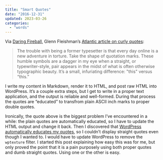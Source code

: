 ```yaml
---
title: "Smart Quotes"
date: "2016-12-31"
updated: 2023-03-26
categories:
  - "words"
---
```


Via [Daring Fireball](https://daringfireball.net/linked/2016/12/29/fleishman-curly-quotes), Glenn Fleishman’s [Atlantic article on curly quotes](https://www.theatlantic.com/technology/archive/2016/12/quotation-mark-wars/511766/):

> The trouble with being a former typesetter is that every day online is a new adventure in torture. Take the shape of quotation marks. These humble symbols are a dagger in my eye when a straight, or typewriter-style, pair appears in the midst of what is often otherwise typographic beauty. It’s a small, infuriating difference: "this" versus “this.”

I write my content in Markdown, render it to HTML, and post raw HTML into WordPress. It’s a couple extra steps, but I get to write in a proper text application, and the output is reliable and well-formed. During that process the quotes are “educated” to transfrom plain ASCII inch marks to proper double quotes.

Ironically, the quote above is the biggest problem I’ve encountered in a while: the plain quotes are automatically educated, so I have to update the HTML output and change it back. Then I discovered that [WordPress automatically educates my quotes](https://codex.wordpress.org/Function_Reference/wptexturize), so I couldn’t display straight quotes even though I wanted to. I would have to update WordPress to remove the `wptexture` filter. I started this post explaining how easy this was for me, but only proved the point that it is a pain purposely using both proper quotes and dumb straight quotes. Using one or the other is easy.
